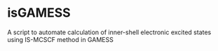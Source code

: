 # isGAMESS
A script to automate calculation of inner-shell electronic excited states using IS-MCSCF method in GAMESS
